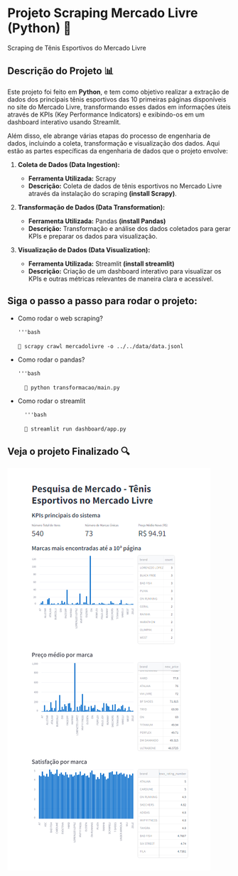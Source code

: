 # Projeto Scraping Mercado Livre (Python) 🦖

 Scraping de Tênis Esportivos do Mercado Livre

## Descrição do Projeto 📊

Este projeto  foi feito em **Python**, e tem como objetivo realizar a extração de dados dos principais tênis esportivos das 10 primeiras páginas disponíveis no site do Mercado Livre, transformando esses dados em informações úteis através de KPIs (Key Performance Indicators) e exibindo-os em um dashboard interativo usando Streamlit.

Além disso, ele abrange várias etapas do processo de engenharia de dados, incluindo a coleta, transformação e visualização dos dados. Aqui estão as partes específicas da engenharia de dados que o projeto envolve:

1. **Coleta de Dados (Data Ingestion):**
   - **Ferramenta Utilizada:** Scrapy
   - **Descrição:** Coleta de dados de tênis esportivos no Mercado Livre através da instalação do scraping **(install Scrapy)**. 

2. **Transformação de Dados (Data Transformation):**
   - **Ferramenta Utilizada:** Pandas **(install Pandas)**
   - **Descrição:** Transformação e análise dos dados coletados para gerar KPIs e preparar os dados para visualização.

3. **Visualização de Dados (Data Visualization):**
   - **Ferramenta Utilizada:** Streamlit **(install streamlit)**
   - **Descrição:** Criação de um dashboard interativo para visualizar os KPIs e outras métricas relevantes de maneira clara e acessível.

## Siga o passo a passo para rodar o projeto:

- Como rodar o web scraping?

      '''bash
    
      🎯 scrapy crawl mercadolivre -o ../../data/data.jsonl

- Como rodar o pandas?

      '''bash

        🎯 python transformacao/main.py
        
- Como rodar o streamlit 

        '''bash
        
        🎯 streamlit run dashboard/app.py 
        
## Veja o projeto Finalizado 🔍

![img](/src/scraping.png)